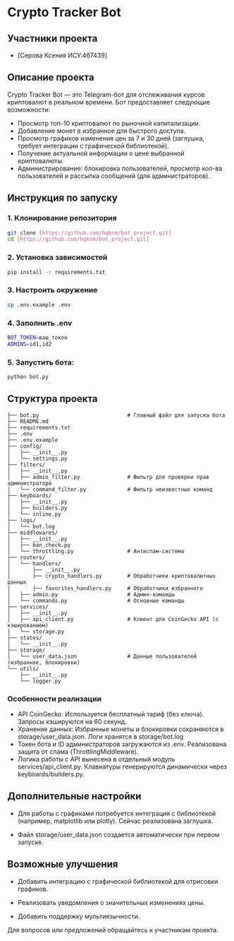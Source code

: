
# Crypto Tracker Bot

## Участники проекта
- [Cерова Ксения ИСУ:467439]


## Описание проекта
Crypto Tracker Bot — это Telegram-бот для отслеживания курсов криптовалют в реальном времени. Бот предоставляет следующие возможности:
- Просмотр топ-10 криптовалют по рыночной капитализации.
- Добавление монет в избранное для быстрого доступа.
- Просмотр графиков изменения цен за 7 и 30 дней (заглушка, требует интеграции с графической библиотекой).
- Получение актуальной информации о цене выбранной криптовалюты.
- Администрирование: блокировка пользователей, просмотр кол-ва пользователей и рассылка сообщений (для администраторов).

## Инструкция по запуску

### 1. Клонирование репозитория
```bash
git clone [https://github.com/hqknm/bot_project.git]
cd [https://github.com/hqknm/bot_project.git]
```
### 2. Установка зависимостей
```bash
pip install -r requirements.txt
```
### 3. Настроить окружение
```bash
cp .env.example .env
```
### 4. Заполнить .env
```bash
BOT_TOKEN=ваш_токен
ADMINS=id1,id2
```
### 5. Запустить бота:
```bash
python bot.py
```
## Структура проекта
```
├── bot.py                            # Главный файл для запуска бота
├── README.md
├── requirements.txt
├── .env
├── .env.example
├── config/
│   ├── __init__.py
│   └── settings.py
├── filters/
│   ├── __init__.py
│   ├── admin_filter.py               # Фильтр для проверки прав администратора
│   └── command_filter.py             # Фильтр неизвестных команд
├── keyboards/
│   ├── __init__.py
│   ├── builders.py
│   └── inline.py
├── logs/
│   └── bot.log
├── middlewares/
│   ├── __init__.py
│   ├── ban_check.py
│   └── throttling.py                 # Антиспам-система
├── routers/
│   └── handlers/
│       ├── __init__.py
│       ├── crypto_handlers.py        # Обработчики криптовалютных данных
│       ├── favorites_handlers.py     # Обработчики избранного
│   ├── admin.py                      # Админ-команды 
│   └── commands.py                   # Основные команды 
├── services/
│   ├── __init__.py
│   ├── api_client.py                 # Клиент для CoinGecko API (с кэшированием)
│   └── storage.py
├── states/
│   └── __init__.py
├── storage/
│   └── user_data.json                # Данные пользователей (избранное, блокировки)
└── utils/
    ├── __init__.py
    └── logger.py
```
### Особенности реализации

- API CoinGecko: Используется бесплатный тариф (без ключа). Запросы кэшируются на 60 секунд.
- Хранение данных:
Избранные монеты и блокировки сохраняются в storage/user_data.json.
Логи хранятся в storage/bot.log
- Токен бота и ID администраторов загружаются из .env.
Реализована защита от спама (ThrottlingMiddleware).
- Логика работы с API вынесена в отдельный модуль services/api_client.py.
Клавиатуры генерируются динамически через keyboards/builders.py.

## Дополнительные настройки
- Для работы с графиками потребуется интеграция с библиотекой (например, matplotlib или plotly). Сейчас реализована заглушка.

- Файл storage/user_data.json создается автоматически при первом запуске.

## Возможные улучшения

- Добавить интеграцию с графической библиотекой для отрисовки графиков.

- Реализовать уведомления о значительных изменениях цены.

- Добавить поддержку мультиязычности.

Для вопросов или предложений обращайтесь к участникам проекта.
